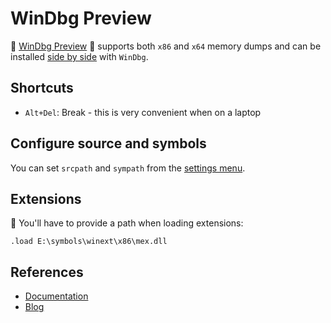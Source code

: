 # WinDbg Preview

:rocket: [WinDbg Preview][windbg-preview-store] :rocket: supports both `x86` and `x64` memory dumps and can be installed [side by side][debugger-coexistence] with `WinDbg`.

## Shortcuts

- `Alt+Del`: Break - this is very convenient when on a laptop

## Configure source and symbols

You can set `srcpath` and `sympath` from the [settings menu][settings-menu].

## Extensions

:rotating_light: You'll have to provide a path when loading extensions:

```text
.load E:\symbols\winext\x86\mex.dll
```

## References

- [Documentation][documentation]
- [Blog][blog]

[debugger-coexistence]: https://docs.microsoft.com/en-us/windows-hardware/drivers/debugger/windbg-install-preview#debugger-coexistence
[windbg-preview-store]: https://www.microsoft.com/store/apps/9pgjgd53tn86
[settings-menu]: https://docs.microsoft.com/en-us/windows-hardware/drivers/debugger/windbg-setup-preview#settings
[documentation]: https://docs.microsoft.com/en-us/windows-hardware/drivers/debugger/debugging-using-windbg-preview
[blog]: https://blogs.msdn.microsoft.com/windbg/
